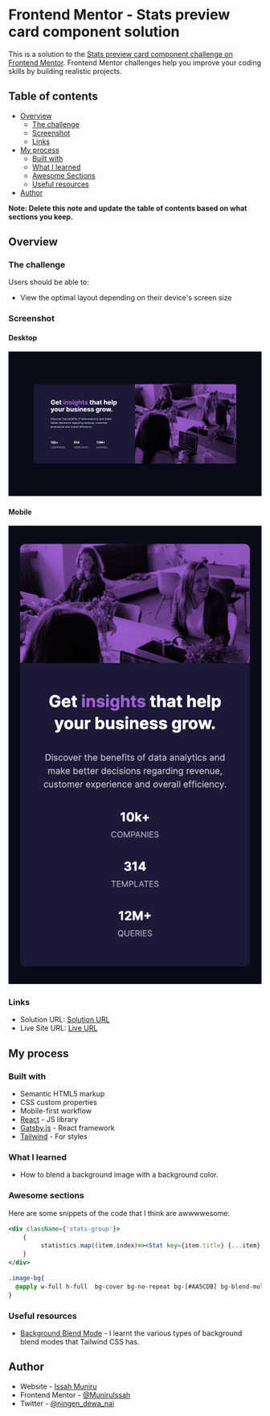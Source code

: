 # Frontend Mentor - Stats preview card component solution

This is a solution to the [Stats preview card component challenge on Frontend Mentor](https://www.frontendmentor.io/challenges/stats-preview-card-component-8JqbgoU62). Frontend Mentor challenges help you improve your coding skills by building realistic projects.

## Table of contents

- [Overview](#overview)
    - [The challenge](#the-challenge)
    - [Screenshot](#screenshot)
    - [Links](#links)
- [My process](#my-process)
    - [Built with](#built-with)
    - [What I learned](#what-i-learned)
    - [Awesome Sections](#awesome-sections)
    - [Useful resources](#useful-resources)
- [Author](#author)

**Note: Delete this note and update the table of contents based on what sections you keep.**

## Overview

### The challenge

Users should be able to:

- View the optimal layout depending on their device's screen size

### Screenshot
#### Desktop
![](./screenshot.png)
#### Mobile
![](./screenshot-mobile.png)

### Links

- Solution URL: [Solution URL](https://github.com/MuniruIssah/stats-preview-card)
- Live Site URL: [Live URL](https://your-live-site-url.com)

## My process

### Built with

- Semantic HTML5 markup
- CSS custom properties
- Mobile-first workflow
- [React](https://reactjs.org/) - JS library
- [Gatsby.js](https://www.gatsbyjs.com/) - React framework
- [Tailwind](https://tailwindcss.com/) - For styles


### What I learned
- How to blend a background image with a background color.
### Awesome sections
Here are some snippets of the code that I think are awwwwesome:


```jsx
<div className={'stats-group'}>
    {
         statistics.map((item,index)=><Stat key={item.title} {...item} />)
    }
</div>
```
```css
.image-bg{
  @apply w-full h-full  bg-cover bg-no-repeat bg-[#AA5CDB] bg-blend-multiply flex-1 w-full h-full min-h-[26vh];
}
```



### Useful resources

- [Background Blend Mode](https://tailwindcss.com/docs/background-blend-mode) - I learnt the various types of background blend modes that Tailwind CSS has.


## Author

- Website - [Issah Muniru](https://muniruissah.github.io/muniru-issahs-portfolio/)
- Frontend Mentor - [@MuniruIssah](https://www.frontendmentor.io/profile/MuniruIssah)
- Twitter - [@ningen_dewa_nai](https://www.twitter.com/ningen_dewa_nai)
